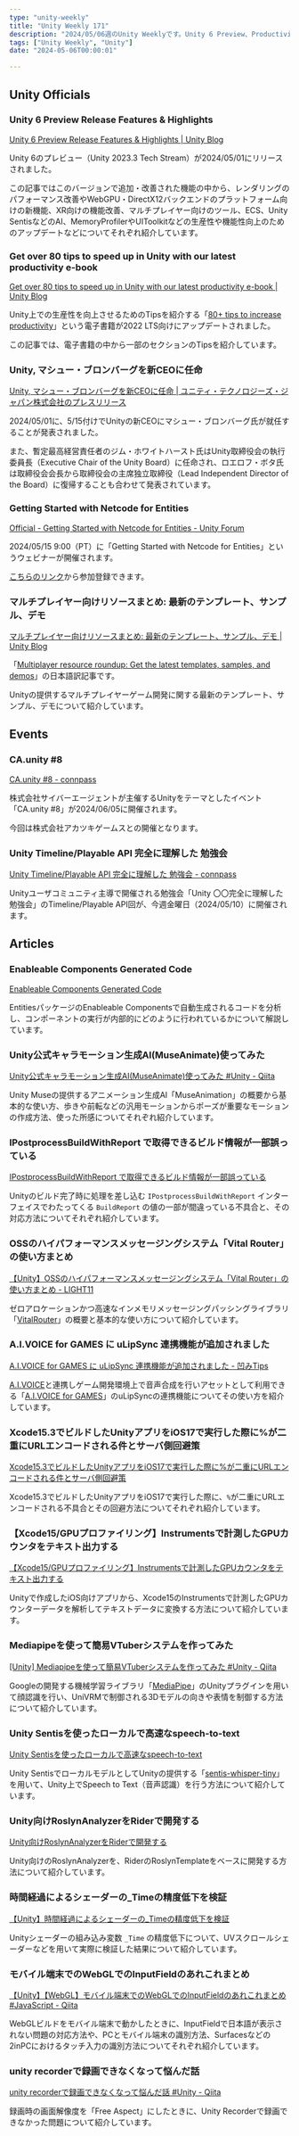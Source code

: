 ```yaml
---
type: "unity-weekly"
title: "Unity Weekly 171"
description: "2024/05/06週のUnity Weeklyです。Unity 6 Preview、Productivity e-book、CA.Unityなどについて取り上げています。"
tags: ["Unity Weekly", "Unity"]
date: "2024-05-06T00:00:01"

---
```


## Unity Officials

### Unity 6 Preview Release Features & Highlights

[Unity 6 Preview Release Features & Highlights | Unity Blog](https://blog.unity.com/engine-platform/unity-6-preview-release)

Unity 6のプレビュー（Unity 2023.3 Tech Stream）が2024/05/01にリリースされました。

この記事ではこのバージョンで追加・改善された機能の中から、レンダリングのパフォーマンス改善やWebGPU・DirectX12バックエンドのプラットフォーム向けの新機能、XR向けの機能改善、マルチプレイヤー向けのツール、ECS、Unity SentisなどのAI、MemoryProfilerやUIToolkitなどの生産性や機能性向上のためのアップデートなどについてそれぞれ紹介しています。

### Get over 80 tips to speed up in Unity with our latest productivity e-book

[Get over 80 tips to speed up in Unity with our latest productivity e-book | Unity Blog](https://blog.unity.com/engine-platform/tips-to-speed-up-in-unity-productivity-ebook)

Unity上での生産性を向上させるためのTipsを紹介する「[80+ tips to increase productivity](https://unity.com/ja/resources/improve-workflow-unity-2022-lts-ebook)」という電子書籍が2022 LTS向けにアップデートされました。

この記事では、電子書籍の中から一部のセクションのTipsを紹介しています。

### Unity, マシュー・ブロンバーグを新CEOに任命

[Unity, マシュー・ブロンバーグを新CEOに任命 | ユニティ・テクノロジーズ・ジャパン株式会社のプレスリリース](https://prtimes.jp/main/html/rd/p/000000268.000016287.html)

2024/05/01に、5/15付けでUnityの新CEOにマシュー・ブロンバーグ氏が就任することが発表されました。

また、暫定最高経営責任者のジム・ホワイトハースト氏はUnity取締役会の執行委員長（Executive Chair of the Unity Board）に任命され、ロエロフ・ボタ氏は取締役会会長から取締役会の主席独立取締役（Lead Independent Director of the Board）に復帰することも合わせて発表されています。

### Getting Started with Netcode for Entities

[Official - Getting Started with Netcode for Entities - Unity Forum](https://forum.unity.com/threads/getting-started-with-netcode-for-entities.1588716/)

2024/05/15 9:00（PT）に「Getting Started with Netcode for Entities」というウェビナーが開催されます。

[こちらのリンク](https://create.unity.com/getting-started-with-netcode-for-entities-webinar)から参加登録できます。

### マルチプレイヤー向けリソースまとめ: 最新のテンプレート、サンプル、デモ

[マルチプレイヤー向けリソースまとめ: 最新のテンプレート、サンプル、デモ | Unity Blog](https://blog.unity.com/ja/engine-platform/multiplayer-resource-roundup)

「[Multiplayer resource roundup: Get the latest templates, samples, and demos](https://blog.unity.com/engine-platform/multiplayer-resource-roundup)」の日本語訳記事です。

Unityの提供するマルチプレイヤーゲーム開発に関する最新のテンプレート、サンプル、デモについて紹介しています。

## Events

### CA.unity #8

[CA.unity #8 - connpass](https://cyberagent.connpass.com/event/315789/)

株式会社サイバーエージェントが主催するUnityをテーマとしたイベント「CA.unity #8」が2024/06/05に開催されます。

今回は株式会社アカツキゲームスとの開催となります。

### Unity Timeline/Playable API 完全に理解した 勉強会

[Unity Timeline/Playable API 完全に理解した 勉強会 - connpass](https://unity-fully-understood.connpass.com/event/315521/)

Unityユーザコミュニティ主導で開催される勉強会「Unity 〇〇完全に理解した勉強会」のTimeline/Playable API回が、今週金曜日（2024/05/10）に開催されます。

## Articles

### Enableable Components Generated Code

[Enableable Components Generated Code](https://gametorrahod.com/enableable-generated-code/)

EntitiesパッケージのEnableable Componentsで自動生成されるコードを分析し、コンポーネントの実行が内部的にどのように行われているかについて解説しています。

### Unity公式キャラモーション生成AI(MuseAnimate)使ってみた

[Unity公式キャラモーション生成AI(MuseAnimate)使ってみた #Unity - Qiita](https://qiita.com/salt-k2t/items/6718611570e92f41dc45)

Unity Museの提供するアニメーション生成AI「MuseAnimation」の概要から基本的な使い方、歩きや前転などの汎用モーションからポーズが重要なモーションの作成方法、使った所感についてそれぞれ紹介しています。

### IPostprocessBuildWithReport で取得できるビルド情報が一部誤っている

[IPostprocessBuildWithReport で取得できるビルド情報が一部誤っている](https://zenn.dev/veryon_sakai/articles/8a9603ea633b55)

Unityのビルド完了時に処理を差し込む `IPostprocessBuildWithReport` インターフェイスでわたってくる `BuildReport` の値の一部が間違っている不具合と、その対応方法についてそれぞれ紹介しています。

### OSSのハイパフォーマンスメッセージングシステム「Vital Router」の使い方まとめ

[【Unity】OSSのハイパフォーマンスメッセージングシステム「Vital Router」の使い方まとめ - LIGHT11](https://light11.hatenadiary.com/entry/2024/04/30/193328)

ゼロアロケーションかつ高速なインメモリメッセージングパッシングライブラリ「[VitalRouter](https://github.com/hadashiA/VitalRouter)」の概要と基本的な使い方について紹介しています。

### A.I.VOICE for GAMES に uLipSync 連携機能が追加されました

[A.I.VOICE for GAMES に uLipSync 連携機能が追加されました - 凹みTips](https://tips.hecomi.com/entry/2024/04/29/234310)

[A.I.VOICE](https://aivoice.jp/)と連携しゲーム開発環境上で音声合成を行いアセットとして利用できる「[A.I.VOICE for GAMES](https://aivoice.jp/games/)」のuLipSyncの連携機能についてその使い方を紹介しています。

### Xcode15.3でビルドしたUnityアプリをiOS17で実行した際に%が二重にURLエンコードされる件とサーバ側回避策

[Xcode15.3でビルドしたUnityアプリをiOS17で実行した際に%が二重にURLエンコードされる件とサーバ側回避策](https://zenn.dev/happy_elements/articles/8c1f9085384e13)

Xcode15.3でビルドしたUnityアプリをiOS17で実行した際に、`%`が二重にURLエンコードされる不具合とその回避方法についてそれぞれ紹介しています。

### 【Xcode15/GPUプロファイリング】Instrumentsで計測したGPUカウンタをテキスト出力する

[【Xcode15/GPUプロファイリング】Instrumentsで計測したGPUカウンタをテキスト出力する](https://zenn.dev/r_ngtm/articles/export-instruments-gputrace-xcode15)

Unityで作成したiOS向けアプリから、Xcode15のInstrumentsで計測したGPUカウンターデータを解析してテキストデータに変換する方法について紹介しています。

### Mediapipeを使って簡易VTuberシステムを作ってみた

[[Unity] Mediapipeを使って簡易VTuberシステムを作ってみた #Unity - Qiita](https://qiita.com/metaaa/items/feb404cf988c11baa04a)

Googleの開発する機械学習ライブラリ「[MediaPipe](https://developers.google.com/mediapipe)」のUnityプラグインを用いて顔認識を行い、UniVRMで制御される3Dモデルの向きや表情を制御する方法について紹介しています。

### Unity Sentisを使ったローカルで高速なspeech-to-text

[Unity Sentisを使ったローカルで高速なspeech-to-text](https://zenn.dev/hiropoko/articles/cd7e6ce360e394)

Unity SentisでローカルモデルとしてUnityの提供する「[sentis-whisper-tiny](https://huggingface.co/unity/sentis-whisper-tiny)」を用いて、Unity上でSpeech to Text（音声認識）を行う方法について紹介しています。

### Unity向けRoslynAnalyzerをRiderで開発する

[Unity向けRoslynAnalyzerをRiderで開発する](https://zenn.dev/waz/articles/d280b2af9ef099)

Unity向けのRoslynAnalyzerを、RiderのRoslynTemplateをベースに開発する方法について紹介しています。

### 時間経過によるシェーダーの_Timeの精度低下を検証

[【Unity】時間経過によるシェーダーの_Timeの精度低下を検証](https://zenn.dev/lilytechlab/articles/786a8b74978bd9)

Unityシェーダーの組み込み変数 `_Time` の精度低下について、UVスクロールシェーダーなどを用いて実際に検証した結果について紹介しています。

### モバイル端末でのWebGLでのInputFieldのあれこれまとめ

[【Unity】【WebGL】モバイル端末でのWebGLでのInputFieldのあれこれまとめ #JavaScript - Qiita](https://qiita.com/kiku09020/items/421aab1a570883bfbc60)

WebGLビルドをモバイル端末で動かしたときに、InputFieldで日本語が表示されない問題の対応方法や、PCとモバイル端末の識別方法、Surfacesなどの2inPCにおけるタッチ入力の識別方法についてそれぞれ紹介しています。

### unity recorderで録画できなくなって悩んだ話

[unity recorderで録画できなくなって悩んだ話 #Unity - Qiita](https://qiita.com/HiroIwasaki/items/d548930d8a3c5a529670)

録画時の画面解像度を「Free Aspect」にしたときに、Unity Recorderで録画できなかった問題について紹介しています。

